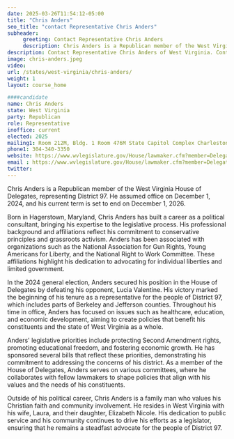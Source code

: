 ```yaml
---
date: 2025-03-26T11:54:12-05:00
title: "Chris Anders"
seo_title: "contact Representative Chris Anders"
subheader:
     greeting: Contact Representative Chris Anders
     description: Chris Anders is a Republican member of the West Virginia House of Delegates, representing District 97. He assumed office on December 1, 2024, and his current term is set to end on December 1, 2026.
description: Contact Representative Chris Anders of West Virginia. Contact information for Chris Anders includes email address, phone number, and mailing address.
image: chris-anders.jpeg
video:
url: /states/west-virginia/chris-anders/
weight: 1
layout: course_home

####candidate
name: Chris Anders
state: West Virginia
party: Republican
role: Representative
inoffice: current
elected: 2025
mailing1: Room 212M, Bldg. 1 Room 476M State Capitol Complex Charleston, WV 25305
phone1: 304-340-3350
website: https://www.wvlegislature.gov/House/lawmaker.cfm?member=Delegate%20Anders/
email : https://www.wvlegislature.gov/House/lawmaker.cfm?member=Delegate%20Anders/
twitter: 
---
```

Chris Anders is a Republican member of the West Virginia House of Delegates, representing District 97. He assumed office on December 1, 2024, and his current term is set to end on December 1, 2026.

Born in Hagerstown, Maryland, Chris Anders has built a career as a political consultant, bringing his expertise to the legislative process. His professional background and affiliations reflect his commitment to conservative principles and grassroots activism. Anders has been associated with organizations such as the National Association for Gun Rights, Young Americans for Liberty, and the National Right to Work Committee. These affiliations highlight his dedication to advocating for individual liberties and limited government.

In the 2024 general election, Anders secured his position in the House of Delegates by defeating his opponent, Lucia Valentine. His victory marked the beginning of his tenure as a representative for the people of District 97, which includes parts of Berkeley and Jefferson counties. Throughout his time in office, Anders has focused on issues such as healthcare, education, and economic development, aiming to create policies that benefit his constituents and the state of West Virginia as a whole.

Anders' legislative priorities include protecting Second Amendment rights, promoting educational freedom, and fostering economic growth. He has sponsored several bills that reflect these priorities, demonstrating his commitment to addressing the concerns of his district. As a member of the House of Delegates, Anders serves on various committees, where he collaborates with fellow lawmakers to shape policies that align with his values and the needs of his constituents.

Outside of his political career, Chris Anders is a family man who values his Christian faith and community involvement. He resides in West Virginia with his wife, Laura, and their daughter, Elizabeth Nicole. His dedication to public service and his community continues to drive his efforts as a legislator, ensuring that he remains a steadfast advocate for the people of District 97.
